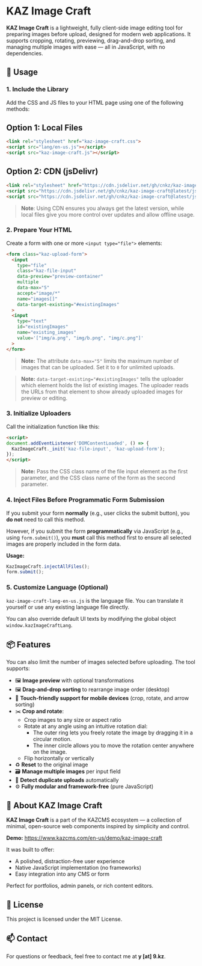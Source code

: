 # KAZ Image Craft

**KAZ Image Craft** is a lightweight, fully client-side image editing tool for preparing images before upload, designed for modern web applications. It supports cropping, rotating, previewing, drag-and-drop sorting, and managing multiple images with ease — all in JavaScript, with no dependencies.

## 🚀 Usage

### 1. Include the Library

Add the CSS and JS files to your HTML page using one of the following methods:

## Option 1: Local Files

```html
<link rel="stylesheet" href="kaz-image-craft.css">
<script src="lang/en-us.js"></script>
<script src="kaz-image-craft.js"></script>
```

## Option 2: CDN (jsDelivr)

```html
<link rel="stylesheet" href="https://cdn.jsdelivr.net/gh/cnkz/kaz-image-craft@latest/css/kaz-image-craft.css">
<script src="https://cdn.jsdelivr.net/gh/cnkz/kaz-image-craft@latest/js/lang/en-us.js"></script>
<script src="https://cdn.jsdelivr.net/gh/cnkz/kaz-image-craft@latest/js/kaz-image-craft.js"></script>
```

> **Note**: Using CDN ensures you always get the latest version, while local files give you more control over updates and allow offline usage.

### 2. Prepare Your HTML

Create a form with one or more `<input type="file">` elements:

```html
<form class="kaz-upload-form">
  <input
    type="file"
    class="kaz-file-input"
    data-preview="preview-container"
    multiple
    data-max="5"
    accept="image/*"
    name="images[]"
    data-target-existing="#existingImages"
  >
  <input
    type="text"
    id="existingImages"
    name="existing_images"
    value='["img/a.png", "img/b.png", "img/c.png"]'
  >
</form>
```

> **Note:** The attribute `data-max="5"` limits the maximum number of images that can be uploaded. Set it to `0` for unlimited uploads.

> **Note:** `data-target-existing="#existingImages"` tells the uploader which element holds the list of existing images. The uploader reads the URLs from that element to show already uploaded images for preview or editing.

### 3. Initialize Uploaders

Call the initialization function like this:

```html
<script>
document.addEventListener('DOMContentLoaded', () => {
  KazImageCraft._init('kaz-file-input', 'kaz-upload-form');
});
</script>
```

> **Note:** Pass the CSS class name of the file input element as the first parameter, and the CSS class name of the form as the second parameter.

### 4. Inject Files Before Programmatic Form Submission

If you submit your form **normally** (e.g., user clicks the submit button), you **do not** need to call this method.

However, if you submit the form **programmatically** via JavaScript (e.g., using `form.submit()`), you **must** call this method first to ensure all selected images are properly included in the form data.

**Usage:**

```js
KazImageCraft.injectAllFiles();
form.submit();
```

### 5. Customize Language (Optional)

`kaz-image-craft-lang-en-us.js` is the language file. You can translate it yourself or use any existing language file directly.

You can also override default UI texts by modifying the global object `window.kazImageCraftLang`.


## 📦 Features

You can also limit the number of images selected before uploading. The tool supports:

- 🖼️ **Image preview** with optional transformations  
- 🖼️ **Drag-and-drop sorting** to rearrange image order (desktop)  
- 📱 **Touch-friendly support for mobile devices** (crop, rotate, and arrow sorting)  
- ✂️ **Crop and rotate**:  
  - Crop images to any size or aspect ratio  
  - Rotate at any angle using an intuitive rotation dial:
    - The outer ring lets you freely rotate the image by dragging it in a circular motion.
    - The inner circle allows you to move the rotation center anywhere on the image.
  - Flip horizontally or vertically  
- ♻️ **Reset** to the original image  
- 🗃️ **Manage multiple images** per input field  
- 🚫 **Detect duplicate uploads** automatically  
- ⚙️ **Fully modular and framework-free** (pure JavaScript)



## 🧠 About KAZ Image Craft

**KAZ Image Craft** is a part of the KAZCMS ecosystem — a collection of minimal, open-source web components inspired by simplicity and control.

**Demo:** https://www.kazcms.com/en-us/demo/kaz-image-craft

It was built to offer:

- A polished, distraction-free user experience
- Native JavaScript implementation (no frameworks)
- Easy integration into any CMS or form

Perfect for portfolios, admin panels, or rich content editors.

## 📄 License

This project is licensed under the MIT License.

## 📫 Contact

For questions or feedback, feel free to contact me at **y [at] 9.kz**.
